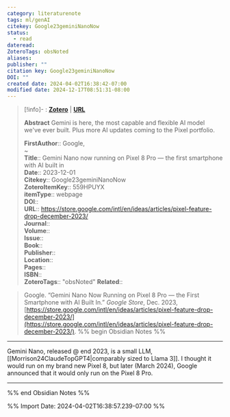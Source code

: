 ```yaml
---
category: literaturenote
tags: ml/genAI
citekey: Google23geminiNanoNow
status:
  - read
dateread: 
ZoteroTags: obsNoted
aliases: 
publisher: ""
citation key: Google23geminiNanoNow
DOI: ""
created date: 2024-04-02T16:38:42-07:00
modified date: 2024-12-17T08:51:31-08:00
---
```

> [!info]- : [**Zotero**](zotero://select/library/items/559HPUYX)   | [**URL**](https://store.google.com/intl/en/ideas/articles/pixel-feature-drop-december-2023/)
>
> 
> **Abstract**
> Gemini is here, the most capable and flexible AI model we've ever built. Plus more AI updates coming to the Pixel portfolio.
> 
> 
> **FirstAuthor**:: Google,   
~    
> **Title**:: Gemini Nano now running on Pixel 8 Pro — the first smartphone with AI built in  
> **Date**:: 2023-12-01  
> **Citekey**:: Google23geminiNanoNow  
> **ZoteroItemKey**:: 559HPUYX  
> **itemType**:: webpage  
> **DOI**::   
> **URL**:: https://store.google.com/intl/en/ideas/articles/pixel-feature-drop-december-2023/  
> **Journal**::   
> **Volume**::   
> **Issue**::   
> **Book**::   
> **Publisher**::   
> **Location**::    
> **Pages**::   
> **ISBN**::   
> **ZoteroTags**:: "obsNoted"
>**Related**:: 

> Google. “Gemini Nano Now Running on Pixel 8 Pro — the First Smartphone with AI Built In.” _Google Store_, Dec. 2023, [https://store.google.com/intl/en/ideas/articles/pixel-feature-drop-december-2023/](https://store.google.com/intl/en/ideas/articles/pixel-feature-drop-december-2023/).
%% begin Obsidian Notes %%
___
Gemini Nano, released @ end 2023, is a small LLM, [[Morrison24ClaudeTopGPT4|comparably sized to Llama 3]].  I thought it would run on my brand new Pixel 8, but later (March 2024), Google announced that it would only run on the Pixel 8 Pro.
___
%% end Obsidian Notes %%



%% Import Date: 2024-04-02T16:38:57.239-07:00 %%
